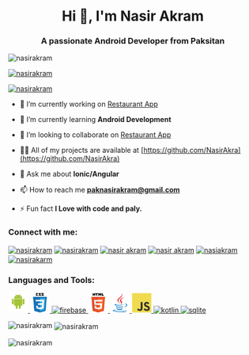 <h1 align="center">Hi 👋, I'm Nasir Akram</h1>
<h3 align="center">A passionate Android Developer from Paksitan</h3>

<p align="left"> <img src="https://komarev.com/ghpvc/?username=nasirakram&label=Profile%20views&color=0e75b6&style=flat" alt="nasirakram" /> </p>

<p align="left"> <a href="https://github.com/ryo-ma/github-profile-trophy"><img src="https://github-profile-trophy.vercel.app/?username=nasirakram" alt="nasirakram" /></a> </p>

<p align="left"> <a href="https://twitter.com/nasirakram" target="blank"><img src="https://img.shields.io/twitter/follow/nasirakram?logo=twitter&style=for-the-badge" alt="nasirakram" /></a> </p>

- 🔭 I’m currently working on [Restaurant App](https://github.com/NasirAkra/AdminWave_of_Food.git)

- 🌱 I’m currently learning **Android Development**

- 👯 I’m looking to collaborate on [Restaurant App](https://github.com/NasirA)

- 👨‍💻 All of my projects are available at [https://github.com/NasirAkra](https://github.com/NasirAkra)

- 💬 Ask me about **Ionic/Angular**

- 📫 How to reach me **paknasirakram@gmail.com**

- ⚡ Fun fact **I Love with code and paly.**

<h3 align="left">Connect with me:</h3>
<p align="left">
<a href="https://twitter.com/nasirakram" target="blank"><img align="center" src="https://raw.githubusercontent.com/rahuldkjain/github-profile-readme-generator/master/src/images/icons/Social/twitter.svg" alt="nasirakram" height="30" width="40" /></a>
<a href="https://linkedin.com/in/nasirakram" target="blank"><img align="center" src="https://raw.githubusercontent.com/rahuldkjain/github-profile-readme-generator/master/src/images/icons/Social/linked-in-alt.svg" alt="nasirakram" height="30" width="40" /></a>
<a href="https://stackoverflow.com/users/nasir akram" target="blank"><img align="center" src="https://raw.githubusercontent.com/rahuldkjain/github-profile-readme-generator/master/src/images/icons/Social/stack-overflow.svg" alt="nasir akram" height="30" width="40" /></a>
<a href="https://fb.com/nasir akram" target="blank"><img align="center" src="https://raw.githubusercontent.com/rahuldkjain/github-profile-readme-generator/master/src/images/icons/Social/facebook.svg" alt="nasir akram" height="30" width="40" /></a>
<a href="https://instagram.com/nasiakram" target="blank"><img align="center" src="https://raw.githubusercontent.com/rahuldkjain/github-profile-readme-generator/master/src/images/icons/Social/instagram.svg" alt="nasiakram" height="30" width="40" /></a>
<a href="https://www.youtube.com/c/nasirakarm" target="blank"><img align="center" src="https://raw.githubusercontent.com/rahuldkjain/github-profile-readme-generator/master/src/images/icons/Social/youtube.svg" alt="nasirakarm" height="30" width="40" /></a>
</p>

<h3 align="left">Languages and Tools:</h3>
<p align="left"> <a href="https://developer.android.com" target="_blank" rel="noreferrer"> <img src="https://raw.githubusercontent.com/devicons/devicon/master/icons/android/android-original-wordmark.svg" alt="android" width="40" height="40"/> </a> <a href="https://www.w3schools.com/css/" target="_blank" rel="noreferrer"> <img src="https://raw.githubusercontent.com/devicons/devicon/master/icons/css3/css3-original-wordmark.svg" alt="css3" width="40" height="40"/> </a> <a href="https://firebase.google.com/" target="_blank" rel="noreferrer"> <img src="https://www.vectorlogo.zone/logos/firebase/firebase-icon.svg" alt="firebase" width="40" height="40"/> </a> <a href="https://www.w3.org/html/" target="_blank" rel="noreferrer"> <img src="https://raw.githubusercontent.com/devicons/devicon/master/icons/html5/html5-original-wordmark.svg" alt="html5" width="40" height="40"/> </a> <a href="https://www.java.com" target="_blank" rel="noreferrer"> <img src="https://raw.githubusercontent.com/devicons/devicon/master/icons/java/java-original.svg" alt="java" width="40" height="40"/> </a> <a href="https://developer.mozilla.org/en-US/docs/Web/JavaScript" target="_blank" rel="noreferrer"> <img src="https://raw.githubusercontent.com/devicons/devicon/master/icons/javascript/javascript-original.svg" alt="javascript" width="40" height="40"/> </a> <a href="https://kotlinlang.org" target="_blank" rel="noreferrer"> <img src="https://www.vectorlogo.zone/logos/kotlinlang/kotlinlang-icon.svg" alt="kotlin" width="40" height="40"/> </a> <a href="https://www.sqlite.org/" target="_blank" rel="noreferrer"> <img src="https://www.vectorlogo.zone/logos/sqlite/sqlite-icon.svg" alt="sqlite" width="40" height="40"/> </a> </p>

<p><img align="left" src="https://github-readme-stats.vercel.app/api/top-langs?username=nasirakram&show_icons=true&locale=en&layout=compact" alt="nasirakram" /></p>

<p>&nbsp;<img align="center" src="https://github-readme-stats.vercel.app/api?username=nasirakram&show_icons=true&locale=en" alt="nasirakram" /></p>

<p><img align="center" src="https://github-readme-streak-stats.herokuapp.com/?user=nasirakram&" alt="nasirakram" /></p>
